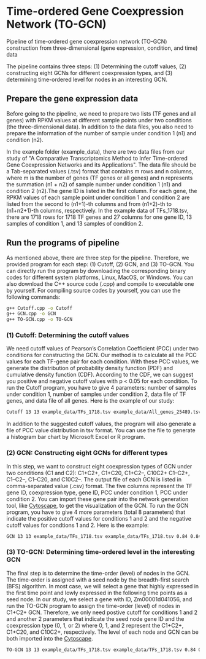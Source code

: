 # Time-ordered Gene Coexpression Network (TO-GCN)
Pipeline of time-ordered gene coexpression network (TO-GCN) construction from three-dimensional (gene expression, condition, and time) data

The pipeline contains three steps: (1) Determining the cutoff values, (2) constructing eight GCNs for different coexpression types, and (3) determining time-ordered level for nodes in an interesting GCN.

## Prepare the gene expression data

Before going to the pipeline, we need to prepare two lists (TF genes and all genes) with RPKM values at different sample points under two conditions (the three-dimensional data). In addition to the data files, you also need to prepare the information of the number of sample under condition 1 (n1) and condition (n2).

In the example folder (example_data), there are two data files from our study of "A Comparative Transcriptomics Method to Infer Time-ordered Gene Coexpression Networks and its Applications". The data file should be a Tab-separated values (.tsv) format that contains m rows and n columns, where m is the number of genes (TF genes or all genes) and n represents the summation (n1 + n2) of sample number under condition 1 (n1) and condition 2 (n2).The gene ID is listed in the first column. For each gene, the RPKM values of each sample point under condition 1 and condition 2 are listed from the second to (n1+1)-th columns and from (n1+2)-th to (n1+n2+1)-th columns, respectively. In the example data of TFs_1718.tsv, there are 1718 rows for 1718 TF genes and 27 columns for one gene ID, 13 samples of condition 1, and 13 samples of condition 2.

## Run the programs of pipeline

As mentioned above, there are three step for the pipeline. Therefore, we provided program for each step: (1) Cutoff, (2) GCN, and (3) TO-GCN. You can directly run the program by downloading the corresponding binary codes for different system platforms, Linux, MacOS, or Windows. You can also download the C++ source code (.cpp) and compile to executable one by yourself. For compiling source codes by yourself, you can use the following commands:
```sh
g++ Cutoff.cpp -o Cutoff
g++ GCN.cpp -o GCN
g++ TO-GCN.cpp -o TO-GCN
```
### (1) Cutoff: Determining the cutoff values

We need cutoff values of Pearson’s Correlation Coefficient (PCC) under two conditions for constructing the GCN. Our method is to calculate all the PCC values for each TF-gene pair for each condition. With these PCC values, we generate the distribution of probability density function (PDF) and cumulative density function (CDF). According to the CDF, we can suggest you positive and negative cutoff values with p < 0.05 for each condition. To run the Cutoff program, you have to give 4 parameters: number of samples under condition 1, number of samples under condition 2, data file of TF genes, and data file of all genes. Here is the example of our study:
```sh
Cutoff 13 13 example_data/TFs_1718.tsv example_data/All_genes_25489.tsv
```
In addition to the suggested cutoff values, the program will also generate a file of PCC value distribution in tsv format. You can use the file to generate a histogram bar chart by Microsoft Excel or R program. 

### (2) GCN: Constructing eight GCNs for different types

In this step, we want to construct eight coexpression types of GCN under two conditions (C1 and C2): C1+C2+, C1+C20, C1+C2–, C10C2+ C1–C2+, C1–C2–, C1–C20, and C10C2–. The output file of each GCN is listed in comma-separated value (.csv) format. The five columns represent the TF gene ID, coexpression type, gene ID, PCC under condition 1, PCC under condition 2. You can import these gene pair into the network generation tool, like [Cytoscape](http://www.cytoscape.org), to get the visualization of the GCN. To run the GCN program, you have to give 4 more parameters (total 8 parameters) that indicate the positive cutoff values for conditions 1 and 2 and the negative cutoff values for condtions 1 and 2. Here is the example:
```sh
GCN 13 13 example_data/TFs_1718.tsv example_data/TFs_1718.tsv 0.84 0.84 -0.75 -0.75
```
### (3) TO-GCN: Determining time-ordered level in the interesting GCN

The final step is to determine the time-order (level) of nodes in the GCN. The time-order is assigned with a seed node by the breadth-first search (BFS) algorithm. In most case, we will select a gene that highly expressed in the first time point and lowly expressed in the following time points as a seed node. In our study, we select a gene with ID, Zm00001d041056, and run the TO-GCN program to assign the time-order (level) of nodes in C1+C2+ GCN. Therefore, we only need postive cutoff for conditions 1 and 2 and another 2 parameters that indicate the seed node gene ID and the coexpression type (0, 1, or 2) where 0, 1, and 2 represent the C1+C2+, C1+C20, and C10C2+, respectively. The level of each node and GCN can be both imported into the [Cytoscape](http://www.cytoscape.org). 
```sh
TO-GCN 13 13 example_data/TFs_1718.tsv example_data/TFs_1718.tsv 0.84 0.84 Zm00001d041056 0
```
